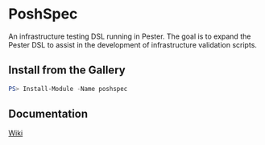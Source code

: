 # PoshSpec
An infrastructure testing DSL running in Pester. The goal is to expand the Pester DSL to assist in the development of infrastructure validation scripts.

## Install from the Gallery
```powershell
PS> Install-Module -Name poshspec
```

## Documentation 
[Wiki](/wiki/Introduction)
